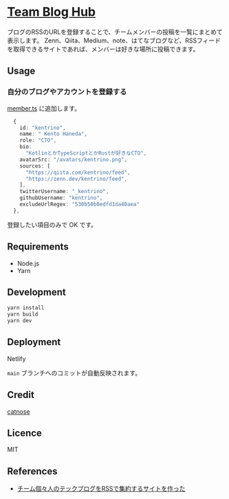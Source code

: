 # [Team Blog Hub](https://tech.howtelevision.co.jp/)

ブログのRSSのURLを登録することで、チームメンバーの投稿を一覧にまとめて表示します。
Zenn、Qiita、Medium、note、はてなブログなど、RSSフィードを取得できるサイトであれば、メンバーは好きな場所に投稿できます。
## Usage

### 自分のブログやアカウントを登録する

[member.ts](./members.ts) に追加します。

```typescript
  {
    id: "kentrino",
    name: " Kento Haneda",
    role: "CTO",
    bio:
      "KotlinとかTypeScriptとかRustが好きなCTO",
    avatarSrc: "/avatars/kentrino.png",
    sources: [
      "https://qiita.com/kentrino/feed",
      "https://zenn.dev/kentrino/feed",
    ],
    twitterUsername: "_kentrino",
    githubUsername: "kentrino",
    excludeUrlRegex: "530b50b0edfd1da40aea"
  },
```

登録したい項目のみで OK です。

## Requirements

- Node.js
- Yarn

## Development

```bash
yarn install
yarn build
yarn dev
```

## Deployment

Netlify

`main` ブランチへのコミットが自動反映されます。

## Credit

[catnose](https://github.com/catnose99)

## Licence

MIT

## References

- [チーム個々人のテックブログをRSSで集約するサイトを作った](https://zenn.dev/catnose99/articles/cb72a73368a547756862)

